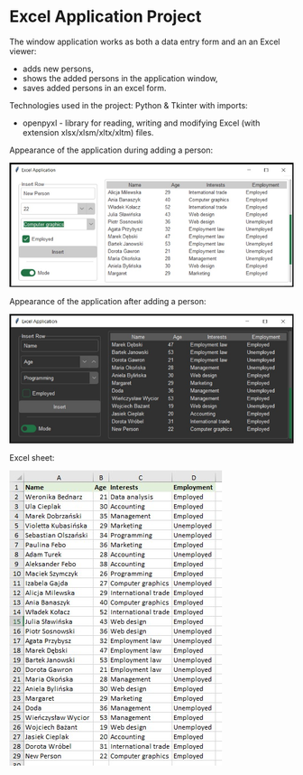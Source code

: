 # Excel Application Project

The window application works as both a data entry form and an an Excel viewer:
- adds new persons,
- shows the added persons in the application window,
- saves added persons in an excel form.

Technologies used in the project: Python & Tkinter with imports:
- openpyxl - library for reading, writing and modifying Excel (with extension xlsx/xlsm/xltx/xltm) files.

Appearance of the application during adding a person:

![1](https://github.com/weronikaabednarz/Tkinter-Excel-App/blob/main/images/add_person.jpg)

Appearance of the application after adding a person:

![2](https://github.com/weronikaabednarz/Tkinter-Excel-App/blob/main/images/excel_app_start.jpg)

Excel sheet:

![3](https://github.com/weronikaabednarz/Tkinter-Excel-App/blob/main/images/new_person_added.jpg)
